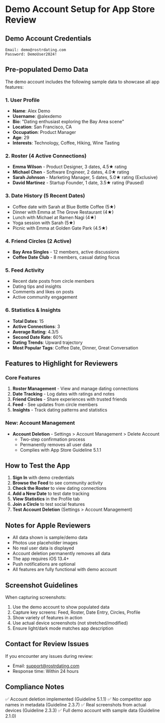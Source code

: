 # Demo Account Setup for App Store Review

## Demo Account Credentials

```
Email: demo@rostrdating.com
Password: DemoUser2024!
```

## Pre-populated Demo Data

The demo account includes the following sample data to showcase all app features:

### 1. User Profile
- **Name**: Alex Demo
- **Username**: @alexdemo
- **Bio**: "Dating enthusiast exploring the Bay Area scene"
- **Location**: San Francisco, CA
- **Occupation**: Product Manager
- **Age**: 29
- **Interests**: Technology, Coffee, Hiking, Wine Tasting

### 2. Roster (4 Active Connections)
- **Emma Wilson** - Product Designer, 3 dates, 4.5★ rating
- **Michael Chen** - Software Engineer, 2 dates, 4.0★ rating  
- **Sarah Johnson** - Marketing Manager, 5 dates, 5.0★ rating (Exclusive)
- **David Martinez** - Startup Founder, 1 date, 3.5★ rating (Paused)

### 3. Date History (5 Recent Dates)
- Coffee date with Sarah at Blue Bottle Coffee (5★)
- Dinner with Emma at The Grove Restaurant (4★)
- Lunch with Michael at Ramen Nagi (4★)
- Yoga session with Sarah (5★)
- Picnic with Emma at Golden Gate Park (4.5★)

### 4. Friend Circles (2 Active)
- **Bay Area Singles** - 12 members, active discussions
- **Coffee Date Club** - 8 members, casual dating focus

### 5. Feed Activity
- Recent date posts from circle members
- Dating tips and insights
- Comments and likes on posts
- Active community engagement

### 6. Statistics & Insights
- **Total Dates**: 15
- **Active Connections**: 3
- **Average Rating**: 4.3/5
- **Second Date Rate**: 60%
- **Dating Trends**: Upward trajectory
- **Most Popular Tags**: Coffee Date, Dinner, Great Conversation

## Features to Highlight for Reviewers

### Core Features
1. **Roster Management** - View and manage dating connections
2. **Date Tracking** - Log dates with ratings and notes
3. **Friend Circles** - Share experiences with trusted friends
4. **Feed** - See updates from circle members
5. **Insights** - Track dating patterns and statistics

### New: Account Management
- **Account Deletion** - Settings > Account Management > Delete Account
  - Two-step confirmation process
  - Permanently removes all user data
  - Complies with App Store Guideline 5.1.1

## How to Test the App

1. **Sign In** with demo credentials
2. **Browse the Feed** to see community activity
3. **Check the Roster** to view dating connections
4. **Add a New Date** to test date tracking
5. **View Statistics** in the Profile tab
6. **Join a Circle** to test social features
7. **Test Account Deletion** (Settings > Account Management)

## Notes for Apple Reviewers

- All data shown is sample/demo data
- Photos use placeholder images
- No real user data is displayed
- Account deletion permanently removes all data
- The app requires iOS 13.4+ 
- Push notifications are optional
- All features are fully functional with demo account

## Screenshot Guidelines

When capturing screenshots:
1. Use the demo account to show populated data
2. Capture key screens: Feed, Roster, Date Entry, Circles, Profile
3. Show variety of features in action
4. Use actual device screenshots (not stretched/modified)
5. Ensure light/dark mode matches app description

## Contact for Review Issues

If you encounter any issues during review:
- Email: support@rostrdating.com
- Response time: Within 24 hours

## Compliance Notes

✅ Account deletion implemented (Guideline 5.1.1)
✅ No competitor app names in metadata (Guideline 2.3.7)
✅ Real screenshots from actual devices (Guideline 2.3.3)
✅ Full demo account with sample data (Guideline 2.1.0)